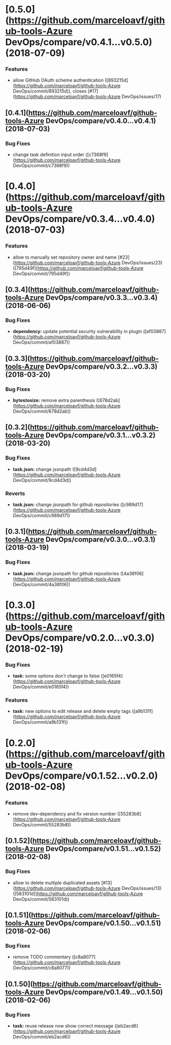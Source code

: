 <a name="0.5.0"></a>
# [0.5.0](https://github.com/marceloavf/github-tools-Azure DevOps/compare/v0.4.1...v0.5.0) (2018-07-09)


### Features

* allow GitHub OAuth scheme authentication ([893215d](https://github.com/marceloavf/github-tools-Azure DevOps/commit/893215d)), closes [#17](https://github.com/marceloavf/github-tools-Azure DevOps/issues/17)

<a name="0.4.1"></a>
## [0.4.1](https://github.com/marceloavf/github-tools-Azure DevOps/compare/v0.4.0...v0.4.1) (2018-07-03)


### Bug Fixes

* change task definition input order ([c7368f9](https://github.com/marceloavf/github-tools-Azure DevOps/commit/c7368f9))

<a name="0.4.0"></a>
# [0.4.0](https://github.com/marceloavf/github-tools-Azure DevOps/compare/v0.3.4...v0.4.0) (2018-07-03)


### Features

* allow to manually set repository owner and name [#23](https://github.com/marceloavf/github-tools-Azure DevOps/issues/23) ([795d49f](https://github.com/marceloavf/github-tools-Azure DevOps/commit/795d49f))

<a name="0.3.4"></a>
## [0.3.4](https://github.com/marceloavf/github-tools-Azure DevOps/compare/v0.3.3...v0.3.4) (2018-06-06)


### Bug Fixes

* **dependency:** update potential security vulnerability in plugin ([af03887](https://github.com/marceloavf/github-tools-Azure DevOps/commit/af03887))

<a name="0.3.3"></a>
## [0.3.3](https://github.com/marceloavf/github-tools-Azure DevOps/compare/v0.3.2...v0.3.3) (2018-03-20)


### Bug Fixes

* **bytestosize:** remove extra parenthesis ([678d2ab](https://github.com/marceloavf/github-tools-Azure DevOps/commit/678d2ab))

<a name="0.3.2"></a>
## [0.3.2](https://github.com/marceloavf/github-tools-Azure DevOps/compare/v0.3.1...v0.3.2) (2018-03-20)


### Bug Fixes

* **task.json:** change jsonpath ([9cd4d3d](https://github.com/marceloavf/github-tools-Azure DevOps/commit/9cd4d3d))


### Reverts

* **task.json:** change jsonpath for github repositories ([c989d17](https://github.com/marceloavf/github-tools-Azure DevOps/commit/c989d17))

<a name="0.3.1"></a>
## [0.3.1](https://github.com/marceloavf/github-tools-Azure DevOps/compare/v0.3.0...v0.3.1) (2018-03-19)


### Bug Fixes

* **task.json:** change jsonpath for github repositories ([4a38f06](https://github.com/marceloavf/github-tools-Azure DevOps/commit/4a38f06))

<a name="0.3.0"></a>
# [0.3.0](https://github.com/marceloavf/github-tools-Azure DevOps/compare/v0.2.0...v0.3.0) (2018-02-19)


### Bug Fixes

* **task:** some options don't change to false ([e0165f4](https://github.com/marceloavf/github-tools-Azure DevOps/commit/e0165f4))


### Features

* **task:** new options to edit release and delete empty tags ([a9b131f](https://github.com/marceloavf/github-tools-Azure DevOps/commit/a9b131f))

<a name="0.2.0"></a>
# [0.2.0](https://github.com/marceloavf/github-tools-Azure DevOps/compare/v0.1.52...v0.2.0) (2018-02-08)


### Features

* remove dev-dependency and fix version number ([55283b8](https://github.com/marceloavf/github-tools-Azure DevOps/commit/55283b8))

<a name="0.1.52"></a>
## [0.1.52](https://github.com/marceloavf/github-tools-Azure DevOps/compare/v0.1.51...v0.1.52) (2018-02-08)


### Bug Fixes

* allow to delete multiple duplicated assets [#13](https://github.com/marceloavf/github-tools-Azure DevOps/issues/13) ([583101d](https://github.com/marceloavf/github-tools-Azure DevOps/commit/583101d))

<a name="0.1.51"></a>
## [0.1.51](https://github.com/marceloavf/github-tools-Azure DevOps/compare/v0.1.50...v0.1.51) (2018-02-06)


### Bug Fixes

* remove TODO commentary ([c8a8077](https://github.com/marceloavf/github-tools-Azure DevOps/commit/c8a8077))

<a name="0.1.50"></a>
## [0.1.50](https://github.com/marceloavf/github-tools-Azure DevOps/compare/v0.1.49...v0.1.50) (2018-02-06)


### Bug Fixes

* **task:** reuse release now show correct message ([eb2acd6](https://github.com/marceloavf/github-tools-Azure DevOps/commit/eb2acd6))
